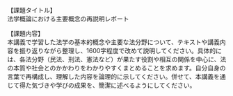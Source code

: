 【課題タイトル】  
法学概論における主要概念の再説明レポート

【課題内容】  
本講義で学習した法学の基本的概念や主要な法分野について、テキストや講義内容を振り返りながら整理し、1600字程度で改めて説明してください。具体的には、各法分野（民法、刑法、憲法など）が果たす役割や相互の関係を中心に、法の本質や社会とのかかわりをわかりやすくまとめることを求めます。自分自身の言葉で再構成し、理解した内容を論理的に示してください。併せて、本講義を通じて得た気づきや学びの成果を、簡潔に述べるようにしてください。